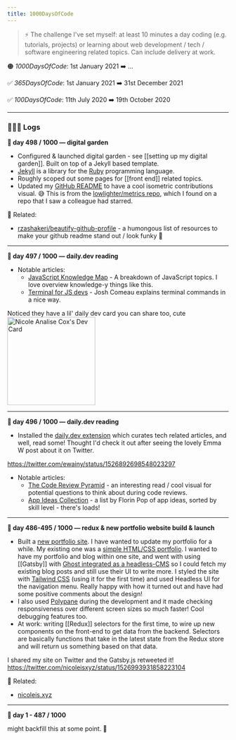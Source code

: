 ```yaml
---
title: 1000DaysOfCode
---
```


> ⚡️  The challenge I've set myself: at least 10 minutes a day coding (e.g. tutorials, projects) or learning about web development / tech / software engineering related topics. Can include delivery at work.
> 


🟠  *1000DaysOfCode*: 1st January 2021 ➡️  ...

✅  *365DaysOfCode*: 1st January 2021 ➡️  31st December 2021

✅  *100DaysOfCode*: 11th July 2020 ➡️  19th October 2020
<hr>

### 👩🏻‍💻 Logs


**🐙  day 498 / 1000 — digital garden**

- Configured & launched digital garden - see [[setting up my digital garden]]. Built on top of a Jekyll based template.
- [Jekyll](https://jekyllrb.com/) is a library for the [Ruby](https://www.ruby-lang.org/en/) programming language.
- Roughly scoped out some pages for [[front end]] related topics.
- Updated my [GitHub README](https://github.com/nicoleanalisecox) to have a cool isometric contributions visual. 😅  This is from the [lowlighter/metrics repo](https://github.com/lowlighter/metrics), which I found on a repo that I saw a colleague had starred. 

🔗  Related:
-   [rzashakeri/beautify-github-profile](https://github.com/rzashakeri/beautify-github-profile) - a humongous list of resources to make your github readme stand out / look funky 🦚

<hr>

**🐙   day 497 / 1000 — daily.dev reading**

- Notable articles: 
	-   [JavaScript Knowledge Map](https://learnjavascript.online/knowledge-map.html) - A breakdown of JavaScript topics. I love overview knowledge-y things like this. 
	-   [Terminal for JS devs](https://www.joshwcomeau.com/javascript/terminal-for-js-devs/) - Josh Comeau explains terminal commands in a nice way.

Noticed they have a lil' daily dev card you can share too, cute
<img src="https://api.daily.dev/devcards/6503c429d75d4684a0480d97dd4e32f5.png?r=uh7" width="200" alt="Nicole Analise Cox's Dev Card"/>

<hr>

**🐙   day 496 / 1000 — daily.dev reading**

-   Installed the [daily.dev extension](https://api.daily.dev/get?r=nicoleisxyz) which curates tech related articles, and well, read some!  Thought I'd check it out after seeing the lovely Emma W post about it on Twitter. 

https://twitter.com/ewainy/status/1526892698548023297
-   Notable articles: 
	-   [The Code Review Pyramid](https://www.morling.dev/blog/the-code-review-pyramid/) - an interesting read / cool visual for potential questions to think about during code reviews.
	-   [App Ideas Collection](https://github.com/florinpop17/app-ideas) - a list by Florin Pop of app ideas, sorted by skill level - there's loads! 



<hr>

**🐙   day 486-495 / 1000 — redux & new portfolio website build & launch**

-   Built a [new portfolio site](https://nicoleis.xyz). I have wanted to update my portfolio for a while. My existing one was a [simple HTML/CSS portfolio](https://www.nicoleanalisecox.dev). I wanted to have my portfolio and blog within one site, and went with using [[Gatsby]] with [Ghost integrated as a headless-CMS](https://ghost.org/docs/jamstack/) so I could fetch my existing blog posts and still use their UI to write more. I styled the site with [Tailwind CSS](https://tailwindcss.com/) (using it for the first time) and used Headless UI for the navigation menu. Really happy with how it turned out and have had some positive comments about the design!
-   I also used [Polypane](https://polypane.app/) during the development and it made checking responsiveness over different screen sizes so much faster! Cool debugging features too.
-   At work: writing [[Redux]] selectors for the first time, to wire up new components on the front-end to get data from the backend. Selectors are basically functions that take in the latest state from the Redux store and will return us something based on that data. 

I shared my site on Twitter and the Gatsby.js retweeted it!
https://twitter.com/nicoleisxyz/status/1526993931858223104

🔗  Related:
-   [nicoleis.xyz](https://nicoleis.xyz)

<hr>

**🐙   day 1 - 487 / 1000**

might backfill this at some point. 🥲